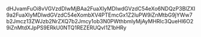 dHJvamFuOi8vVGVzdDIwMjBAa2FuaXIyMDIwdGVzdC54eXo6NDQzP3BlZXI9a2FuaXIyMDIwdGVzdC54eXombXV4PTEmcGx1Z2luPW9iZnMtbG9jYWw7b2Jmcz13ZWJzb2NrZXQ7b2Jmcy1ob3N0PWthbmlyMjAyMHRlc3QueHl6O29iZnMtdXJpPS9ERkU0NTQ1REZERUQvI1Z1bHRy
